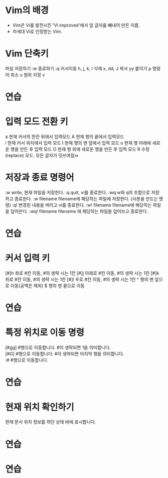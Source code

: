 # Vim의 배경
* Vim은 Vi를 발전시킨 'Vi improved'에서 앞 글자를 뺴내어 만든 이름.
* 차세대 Vi로 인정받는 Vim.

# Vim 단축키
파일 저장하기 :w
종료하기 :q
커서이동 h, j, k, l
삭제 x, dd, J
복사 yy
붙이기 p
명령어 취소 u
범위 지정 v

# 연습

# 입력 모드 전환 키
a 현재 커서의 한칸 뒤에서 입력모드 
A 현재 행의 끝에서 입력모드  
i 현재 커서 위치에서 입력 모드 
I 현재 행의 맨 앞에서 입력 모드
o 현재 행 아래에 새로운 행을 만든 후 입력 모드
O 현재 행 위에 새로운 행을 만든 후 입력 모드
R 수정(replace) 모드. 모든 글자가 덧쓰여짐ㅂ

# 저장과 종료 명령어
:w write, 현재 파일을 저장한다.
:q quit, vi를 종료한다.
:wq w와 q의 조합으로 저장하고 종료한다.
:w filename filename에 해당하는 파일에 저장한다. (사본을 만드는 명령)
:q! 변경된 내용을 버리고 vi를 종료한다.
:w! filename filename에 해당하는 파일을 덮어쓴다.
:wq! filename filename 에 해당하는 파일을 덮어쓰고 종료한다.

# 연습

# 커서 입력 키
[#]h 좌로 #칸 이동, #의 생략 시는 1칸
[#]j 아래로 #칸 이동, #의 생략 시는 1칸
[#]k 위로 #칸 이동, #의 생략 시는 1칸
[#]l 우로 #칸 이동, #의 생략 시는 1칸
^ 행의 맨 앞으로 이동(공백은 제외)
$ 행의 맨 끝으로 이동

# 연습

# 특정 위치로 이동 명령
[#gg] #행으로 이동합니다. #이 생략되면 1을 의미합니다.  
[#G] #행으로 이동합니다. #이 생략되면 마지막 행을 의미합니다.  
:# #행으로 이동합니다.

# 연습

# 현재 위치 확인하기
<CTRL-G> 현재 문서 위치 정보를 하단 상태 바에 표시합니다.  

# 연습

# 연습